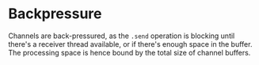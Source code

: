 # Backpressure

Channels are back-pressured, as the `.send` operation is blocking until there's a receiver thread available, or if
there's enough space in the buffer. The processing space is hence bound by the total size of channel buffers.
